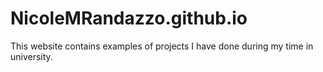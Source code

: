 # NicoleMRandazzo.github.io
This website contains examples of projects I have done during my time in university. 
